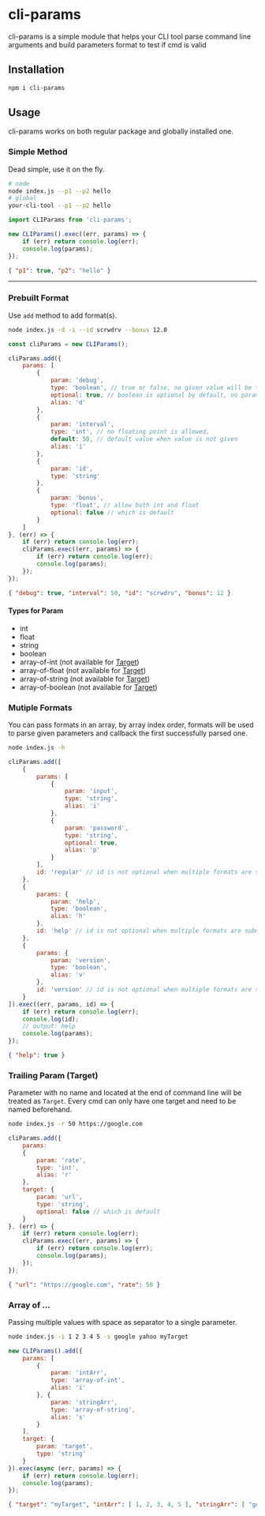 # cli-params
 cli-params is a simple module that helps your CLI tool parse command line arguments and build parameters format to test if cmd is valid


## Installation

```sh
npm i cli-params
```

## Usage
cli-params works on both regular package and globally installed one.

### Simple Method
Dead simple, use it on the fly.
```sh
# node
node index.js --p1 --p2 hello
# global
your-cli-tool --p1 --p2 hello
```
```js
import CLIParams from 'cli-params';

new CLIParams().exec((err, params) => {
    if (err) return console.log(err);
    console.log(params);
});
```
```json
{ "p1": true, "p2": "hello" }
```
---
### Prebuilt Format
Use `add` method to add format(s).
```sh
node index.js -d -i --id scrwdrv --bonus 12.0
```
```js
const cliParams = new CLIParams();

cliParams.add({
    params: [
        {
            param: 'debug',
            type: 'boolean', // true or false, no given value will be treated as `true`
            optional: true, // boolean is optional by default, no param means `false`
            alias: 'd'
        },
        {
            param: 'interval',
            type: 'int', // no floating point is allowed,
            default: 50, // default value when value is not given
            alias: 'i'
        },
        {
            param: 'id',
            type: 'string'
        },
        {
            param: 'bonus',
            type: 'float', // allow both int and float
            optional: false // which is default
        }
    ]
}, (err) => {
    if (err) return console.log(err);
    cliParams.exec((err, params) => {
        if (err) return console.log(err);
        console.log(params);
    });
});
```
```json
{ "debug": true, "interval": 50, "id": "scrwdrv", "bonus": 12 }
```
#### Types for Param
- int 
- float
- string
- boolean
- array-of-int     (not available for [Target](#target))
- array-of-float   (not available for [Target](#target))
- array-of-string  (not available for [Target](#target))
- array-of-boolean (not available for [Target](#target))

### Mutiple Formats
You can pass formats in an array, by array index order, formats will be used to parse given parameters and callback the first successfully parsed one.
```sh
node index.js -h
```
```js
cliParams.add([
    {
        params: [
            {
                param: 'input',
                type: 'string',
                alias: 'i'
            },
            {
                param: 'password',
                type: 'string',
                optional: true,
                alias: 'p'
            }
        ],
        id: 'regular' // id is not optional when multiple formats are submitted
    },
    {
        params: {
            param: 'help',
            type: 'boolean',
            alias: 'h'
        },
        id: 'help' // id is not optional when multiple formats are submitted
    },
    {
        params: {
            param: 'version',
            type: 'boolean',
            alias: 'v'
        },
        id: 'version' // id is not optional when multiple formats are submitted
    }
]).exec((err, params, id) => {
    if (err) return console.log(err);
    console.log(id);
    // output: help
    console.log(params);
});

```
```json
{ "help": true }
```
### <span id="target">Trailing Param (Target)</a>
Parameter with no name and located at the end of command line will be treated as `Target`. Every cmd can only have one target and need to be named beforehand.

```sh
node index.js -r 50 https://google.com
```
```js
cliParams.add({
    params:
    {
        param: 'rate',
        type: 'int',
        alias: 'r'
    },
    target: {
        param: 'url',
        type: 'string',
        optional: false // which is default
    }
}, (err) => {
    if (err) return console.log(err);
    cliParams.exec((err, params) => {
        if (err) return console.log(err);
        console.log(params);
    });
});
```
```json
{ "url": "https://google.com", "rate": 50 }
```
### Array of ...
Passing multiple values with space as separator to a single parameter.
```sh
node index.js -i 1 2 3 4 5 -s google yahoo myTarget 
```
```js
new CLIParams().add({
    params: [
        {
            param: 'intArr',
            type: 'array-of-int',
            alias: 'i'
        }, {
            param: 'stringArr',
            type: 'array-of-string',
            alias: 's'
        }
    ],
    target: {
        param: 'target',
        type: 'string'
    }
}).exec(async (err, params) => {
    if (err) return console.log(err);
    console.log(params);
});
```
```json
{ "target": "myTarget", "intArr": [ 1, 2, 3, 4, 5 ], "stringArr": [ "google", "yahoo" ] }
```